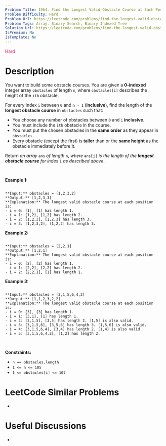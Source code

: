 ```yaml
---
Problem Title: 1964. Find the Longest Valid Obstacle Course at Each Position
Problem Difficulty: Hard
Problem Url: https://leetcode.com/problems/find-the-longest-valid-obstacle-course-at-each-position/
Problem Tags: Array, Binary Search, Binary Indexed Tree
Solution Url: https://leetcode.com/problems/find-the-longest-valid-obstacle-course-at-each-position/solution/
IsPremium: No
IsTemplate: No
---
```


<span style="color: rgb(233, 30, 99);">Hard</span>

# Description

You want to build some obstacle courses. You are given a **0-indexed** integer array `obstacles` of length `n`, where `obstacles[i]` describes the height of the `ith` obstacle.


For every index `i` between `0` and `n - 1` (**inclusive**), find the length of the **longest obstacle course** in `obstacles` such that:


* You choose any number of obstacles between `0` and `i` **inclusive**.
* You must include the `ith` obstacle in the course.
* You must put the chosen obstacles in the **same order** as they appear in `obstacles`.
* Every obstacle (except the first) is **taller** than or the **same height** as the obstacle immediately before it.


Return *an array* `ans` *of length* `n`, *where* `ans[i]` *is the length of the **longest obstacle course** for index* `i` *as described above*.


 


**Example 1:**



```

**Input:** obstacles = [1,2,3,2]
**Output:** [1,2,3,3]
**Explanation:** The longest valid obstacle course at each position is:
- i = 0: [1], [1] has length 1.
- i = 1: [1,2], [1,2] has length 2.
- i = 2: [1,2,3], [1,2,3] has length 3.
- i = 3: [1,2,3,2], [1,2,2] has length 3.

```

**Example 2:**



```

**Input:** obstacles = [2,2,1]
**Output:** [1,2,1]
**Explanation:** The longest valid obstacle course at each position is:
- i = 0: [2], [2] has length 1.
- i = 1: [2,2], [2,2] has length 2.
- i = 2: [2,2,1], [1] has length 1.

```

**Example 3:**



```

**Input:** obstacles = [3,1,5,6,4,2]
**Output:** [1,1,2,3,2,2]
**Explanation:** The longest valid obstacle course at each position is:
- i = 0: [3], [3] has length 1.
- i = 1: [3,1], [1] has length 1.
- i = 2: [3,1,5], [3,5] has length 2. [1,5] is also valid.
- i = 3: [3,1,5,6], [3,5,6] has length 3. [1,5,6] is also valid.
- i = 4: [3,1,5,6,4], [3,4] has length 2. [1,4] is also valid.
- i = 5: [3,1,5,6,4,2], [1,2] has length 2.

```

 


**Constraints:**


* `n == obstacles.length`
* `1 <= n <= 105`
* `1 <= obstacles[i] <= 107`




# LeetCode Similar Problems

- []()

# Useful Discussions

- []()
